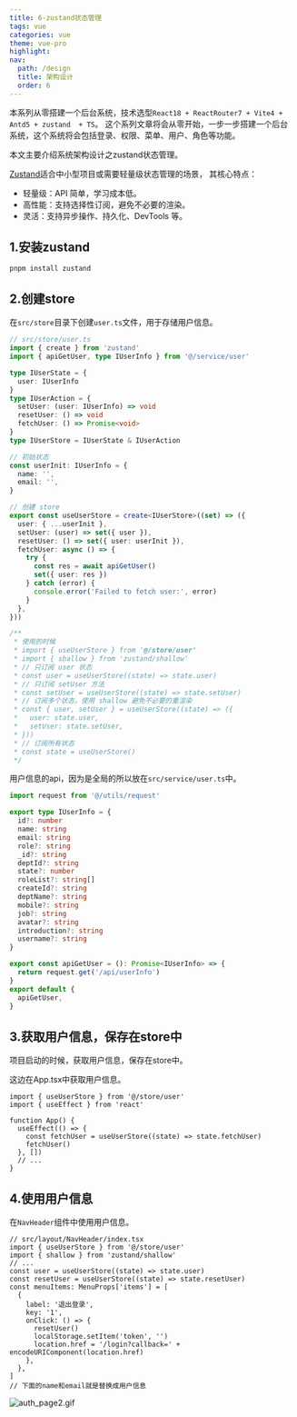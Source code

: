 ```yaml
---
title: 6-zustand状态管理
tags: vue
categories: vue
theme: vue-pro
highlight:
nav:
  path: /design
  title: 架构设计
  order: 6
---
```


本系列从零搭建一个后台系统，技术选型`React18 + ReactRouter7 + Vite4 + Antd5 + zustand  + TS`。
这个系列文章将会从零开始，一步一步搭建一个后台系统，这个系统将会包括登录、权限、菜单、用户、角色等功能。

本文主要介绍系统架构设计之zustand状态管理。

[Zustand](https://zustand-demo.pmnd.rs/)适合中小型项目或需要轻量级状态管理的场景， 其核心特点：

- 轻量级：API 简单，学习成本低。
- 高性能：支持选择性订阅，避免不必要的渲染。
- 灵活：支持异步操作、持久化、DevTools 等。

## 1.安装zustand

```shell
pnpm install zustand
```

## 2.创建store

在`src/store`目录下创建`user.ts`文件，用于存储用户信息。

```ts
// src/store/user.ts
import { create } from 'zustand'
import { apiGetUser, type IUserInfo } from '@/service/user'

type IUserState = {
  user: IUserInfo
}
type IUserAction = {
  setUser: (user: IUserInfo) => void
  resetUser: () => void
  fetchUser: () => Promise<void>
}
type IUserStore = IUserState & IUserAction

// 初始状态
const userInit: IUserInfo = {
  name: '',
  email: '',
}

// 创建 store
export const useUserStore = create<IUserStore>((set) => ({
  user: { ...userInit },
  setUser: (user) => set({ user }),
  resetUser: () => set({ user: userInit }),
  fetchUser: async () => {
    try {
      const res = await apiGetUser()
      set({ user: res })
    } catch (error) {
      console.error('Failed to fetch user:', error)
    }
  },
}))

/**
 * 使用的时候
 * import { useUserStore } from '@/store/user'
 * import { shallow } from 'zustand/shallow'
 * // 只订阅 user 状态
 * const user = useUserStore((state) => state.user)
 * // 只订阅 setUser 方法
 * const setUser = useUserStore((state) => state.setUser)
 * // 订阅多个状态，使用 shallow 避免不必要的重渲染
 * const { user, setUser } = useUserStore((state) => ({
 *   user: state.user,
 *   setUser: state.setUser,
 * }))
 * // 订阅所有状态
 * const state = useUserStore()
 */
```

用户信息的api，因为是全局的所以放在`src/service/user.ts`中。

```ts
import request from '@/utils/request'

export type IUserInfo = {
  id?: number
  name: string
  email: string
  role?: string
  _id?: string
  deptId?: string
  state?: number
  roleList?: string[]
  createId?: string
  deptName?: string
  mobile?: string
  job?: string
  avatar?: string
  introduction?: string
  username?: string
}

export const apiGetUser = (): Promise<IUserInfo> => {
  return request.get('/api/userInfo')
}
export default {
  apiGetUser,
}
```

## 3.获取用户信息，保存在store中

项目启动的时候，获取用户信息，保存在store中。

这边在App.tsx中获取用户信息。

```tsx
import { useUserStore } from '@/store/user'
import { useEffect } from 'react'

function App() {
  useEffect(() => {
    const fetchUser = useUserStore((state) => state.fetchUser)
    fetchUser()
  }, [])
  // ...
}
```

## 4.使用用户信息

在`NavHeader`组件中使用用户信息。

```tsx
// src/layout/NavHeader/index.tsx
import { useUserStore } from '@/store/user'
import { shallow } from 'zustand/shallow'
// ...
const user = useUserStore((state) => state.user)
const resetUser = useUserStore((state) => state.resetUser)
const menuItems: MenuProps['items'] = [
  {
    label: '退出登录',
    key: '1',
    onClick: () => {
      resetUser()
      localStorage.setItem('token', '')
      location.href = '/login?callback=' + encodeURIComponent(location.href)
    },
  },
]
// 下面的name和email就是替换成用户信息
```

![auth_page2.gif](https://blog-huahua.oss-cn-beijing.aliyuncs.com/blog/code/auth_page2.gif)

<!--
### 为何使用shalllow

shallow 会对对象或数组进行浅比较，即只比较对象的第一层属性或数组的第一层元素。如果第一层属性或元素没有变化，即使引用发生变化，shallow 也会认为状态没有变化，从而避免组件的重渲染。
在上面的例子中，如果 user 对象的属性没有变化，即使 user 的引用发生变化，组件也不会重渲染。

shallow 的源码实现非常简单，它会对两个对象进行浅比较：

```ts
import { is } from 'zustand/shallow'

const shallow = <T extends object>(objA: T, objB: T): boolean => {
  if (Object.is(objA, objB)) return true // 如果是同一个引用，直接返回 true
  if (typeof objA !== 'object' || objA === null || typeof objB !== 'object' || objB === null) {
    return false
  }
  const keysA = Object.keys(objA)
  const keysB = Object.keys(objB)
  if (keysA.length !== keysB.length) return false
  for (let i = 0; i < keysA.length; i++) {
    if (!Object.prototype.hasOwnProperty.call(objB, keysA[i]) || !Object.is(objA[keysA[i]], objB[keysA[i]])) {
      return false
    }
  }
  return true
}
```

什么场景使用：

1. 订阅多个状态：当你需要订阅多个状态时，使用 shallow 可以避免不必要的重渲染。

```ts
const { user, setUser } = useUserStore(
  (state) => ({
    user: state.user,
    setUser: state.setUser,
  }),
  shallow,
)
```

2. 避免对象引用变化导致的渲染： 如果状态是一个对象或数组，且你只关心其内容是否变化，而不是引用是否变化，可以使用 shallow。

```ts
const user = useUserStore((state) => state.user, shallow)
``` -->

